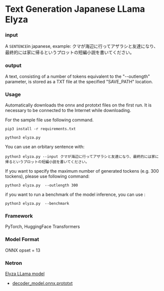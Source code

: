 # Text Generation Japanese LLama Elyza

### input
A `SENTENCE`in japanese, example: クマが海辺に行ってアザラシと友達になり、最終的には家に帰るというプロットの短編小説を書いてください。

### output
A text, consisting of a number of tokens equivalent to the "--outlength" parameter, is stored as a TXT file at the specified "SAVE_PATH" location.

### Usage
Automatically downloads the onnx and prototxt files on the first run. It is necessary to be connected to the Internet while downloading.

For the sample file use following command. 
```
pip3 install -r requirements.txt

python3 elyza.py 
```

You can use an orbitary sentence with:

```
python3 elyza.py --input クマが海辺に行ってアザラシと友達になり、最終的には家に帰るというプロットの短編小説を書いてください。
```

If you want to specify the maximum number of generated tockens (e.g. 300 tockens), please use following command:

```
python3 elyza.py  --outlength 300
```

if you want to run a benchmark of the model inference, you can use :

```
python3 elyza.py  --benchmark
```
### Framework
PyTorch, HuggingFace Transformers

### Model Format
ONNX opset = 13

### Netron

[Elyza LLama model](LICENSE_LLama)

- [decoder_model.onnx.prototxt](https://netron.app/?url=https://storage.googleapis.com/ailia-models/elyza-japanese-llama-2-7b/decoder_model.onnx.prototxt)